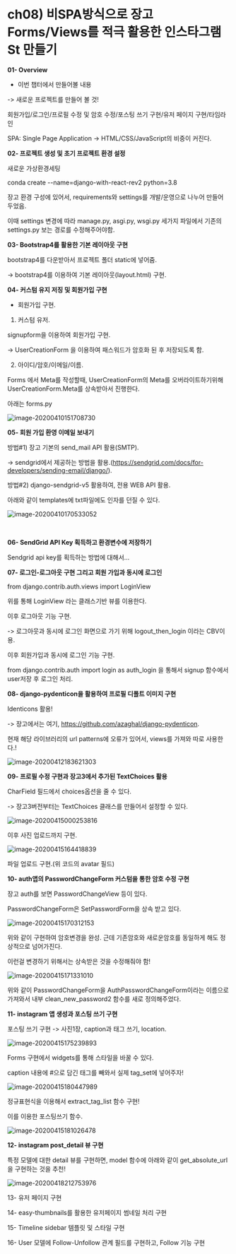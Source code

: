 # ch08) 비SPA방식으로 장고 Forms/Views를 적극 활용한 인스타그램 St 만들기
**01- Overview**   

* 이번 챕터에서 만들어볼 내용

-> 새로운 프로젝트를 만들어 볼 것!   

회원가입/로그인/프로필 수정 및 암호 수정/포스팅 쓰기 구현/유저 페이지 구현/타임라인   

SPA: Single Page Application -> HTML/CSS/JavaScript의 비중이 커진다.   

   

**02- 프로젝트 생성 및 초기 프로젝트 환경 설정**   

새로운 가상환경세팅   

conda create --name=django-with-react-rev2 python=3.8   

   

장고 환경 구성에 있어서, requirements와 settings를 개발/운영으로 나누어 만들어 두었음.   

이때 settings 변경에 따라 manage.py, asgi.py, wsgi.py 세가지 파일에서 기존의 settings.py 보는 경로를 수정해주어야함.   

   

**03- Bootstrap4를 활용한 기본 레이아웃 구현**   

bootstrap4를 다운받아서 프로젝트 폴더 static에 넣어줌.    

-> bootstrap4를 이용하여 기본 레이아웃(layout.html) 구현.   

   

**04- 커스텀 유지 저징 및 회원가입 구현**   

* 회원가입 구현.   

1. 커스텀 유저.   

signupform을 이용하여 회원가입 구현.   

-> UserCreationForm 을 이용하여 패스워드가 암호화 된 후 저장되도록 함.   

2. 아이디/암호/이메일/이름.   

Forms 에서 Meta를 작성할때, UserCreationForm의 Meta를 오버라이트하기위해 UserCreationForm.Meta를 상속받아서 진행한다.   

아래는 forms.py    

![image-20200410151708730](../images/image-20200410151708730.png)

   

**05- 회원 가입 환영 이메일 보내기**   

방법#1) 장고 기본의 send_mail API 활용(SMTP).   

-> sendgrid에서 제공하는 방법을 활용.(https://sendgrid.com/docs/for-developers/sending-email/django/).   

방법#2) django-sendgrid-v5 활용하여, 전용 WEB API 활용.   

   

아래와 같이 templates에 txt파일에도 인자를 던질 수 있다.   

![image-20200410170533052](../images/image-20200410170533052.png)

​    

**06- SendGrid API Key  획득하고 환경변수에 저장하기**   

Sendgrid api key를 획득하는 방법에 대해서...    

   

**07- 로그인-로그아웃 구현 그리고 회원 가입과 동시에 로그인**   

from django.contrib.auth.views import LoginView   

위를 통해 LoginView 라는 클래스기반 뷰를 이용한다.   

이후 로그아웃 기능 구현.   

-> 로그아웃과 동시에 로그인 화면으로 가기 위해 logout_then_login 이라는 CBV이용.   

이후 회원가입과 동시에 로그인 기능 구현.   

from django.contrib.auth import login as auth_login 을 통해서 signup 함수에서 user저장 후 로그인 처리.   

   

**08- django-pydenticon을 활용하여 프로필 디폴트 이미지 구현**   

Identicons 활용!   

-> 장고에서는 여기, https://github.com/azaghal/django-pydenticon.   

현재 해당 라이브러리의 url patterns에 오류가 있어서, views를 가져와 따로 사용한다.!    

![image-20200412183621303](../images/image-20200412183621303.png)

   

**09- 프로필 수정 구현과 장고3에서 추가된 TextChoices 활용**   

CharField 필드에서 choices옵션을 줄 수 있다.   

-> 장고3버전부터는 TextChoices 클래스를 만들어서 설정할 수 있다.   

![image-20200415000253816](../images/image-20200415000253816.png)

이후 사진 업로드까지 구현.    

![image-20200415164418839](../images/image-20200415164418839.png)

파일 업로드 구현.(위 코드의 avatar 필드)   



**10- auth앱의 PasswordChangeForm 커스텀을 통한 암호 수정 구현**    

장고 auth를 보면 PasswordChangeView 등이 있다.   

PasswordChangeForm은 SetPasswordForm을 상속 받고 있다.   

![image-20200415170312153](../images/image-20200415170312153.png)

위와 같이 구현하여 암호변경을 완성. 근데 기존암호와 새로운암호를 동일하게 해도 정상적으로 넘어가진다.   

이런걸 변경하기 위해서는 상속받은 것을 수정해줘야 함!   

![image-20200415171331010](../images/image-20200415171331010.png)

위와 같이 PasswordChangeForm을 AuthPasswordChangeForm이라는 이름으로 가져와서 내부 clean_new_password2 함수를 새로 정의해주었다.   

   

**11- instagram 앱 생성과 포스팅 쓰기 구현**   

포스팅 쓰기 구현 -> 사진1장, caption과 태그 쓰기, location.   

![image-20200415175239893](../images/image-20200415175239893.png)

Forms 구현에서 widgets를 통해 스타일을 바꿀 수 있다.    

   

caption 내용에 \#으로 담긴 태그를 빼와서 실제 tag_set에 넣어주자!   

![image-20200415180447989](../images/image-20200415180447989.png)

정규표현식을 이용해서 extract_tag_list 함수 구현!   

이를 이용한 포스팅쓰기 함수.   

![image-20200415181026478](../images/image-20200415181026478.png)

   

**12- instagram post_detail 뷰 구현**   

특정 모델에 대한 detail 뷰를 구현하면, model 함수에 아래와 같이 get_absolute_url을 구현하는 것을 추천!   

![image-20200418212753976](../images/image-20200418212753976.png)

   

13- 유저 페이지 구현

14- easy-thumbnails를 활용한 유저페이지 썸네일 처리 구현

15- Timeline sidebar 템플릿 및 스타일 구현

16- User 모델에 Follow-Unfollow 관계 필드를 구현하고, Follow 기능 구현

